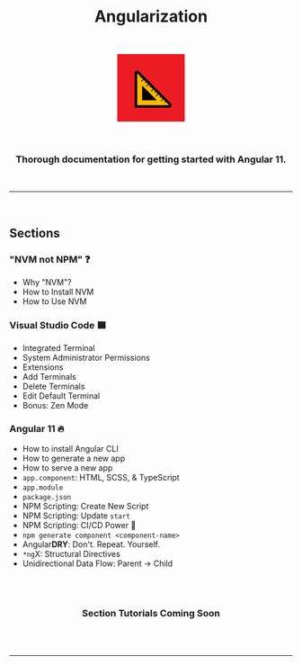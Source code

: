 <h1 align="center"><b>Angularization</b></h1>
<br>
<p align="center">
  <img src="triangular-ruler.png" width="120px" />
</p>
<br>
<h3 align="center">Thorough documentation for getting started with <b>Angular 11</b>.</h3>
<br>
<hr>
<br>

## **Sections**
### **"NVM not NPM" ❓**
* Why "NVM"?
* How to Install NVM
* How to Use NVM
### **Visual Studio Code 🟦**
* Integrated Terminal
* System Administrator Permissions
* Extensions
* Add Terminals
* Delete Terminals
* Edit Default Terminal
* Bonus: Zen Mode
### **Angular 11 🔥**
* How to install Angular CLI
* How to generate a new app
* How to serve a new app
* `app.component`: HTML, SCSS, & TypeScript
* `app.module`
* `package.json`
* NPM Scripting: Create New Script
* NPM Scripting: Update `start`
* NPM Scripting: CI/CD Power 💪
* `npm generate component <component-name>`
* Angular**DRY**: Don't. Repeat. Yourself.
* `*ng`X: Structural Directives
* Unidirectional Data Flow: Parent → Child
<br>
<br>
<h3 align="center"><b>Section Tutorials Coming Soon</b></h3>
<br>
<br>
<hr>
<br>
<br>